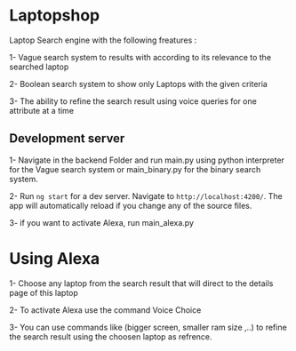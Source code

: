 # Laptopshop

Laptop Search engine with the following freatures :

1- Vague search system to results with according to its relevance to the searched laptop

2- Boolean search system to show only Laptops with the given criteria

3- The ability to refine the search result using voice queries for one attribute at a time

## Development server

1- Navigate in the backend Folder and run main.py using python interpreter for the Vague search system or main_binary.py for the binary search system.

2- Run `ng start` for a dev server. Navigate to `http://localhost:4200/`. The app will automatically reload if you change any of the source files.

3- if you want to activate Alexa, run main_alexa.py 

# Using Alexa

1- Choose any laptop from the search result that will direct to the details page of this laptop

2- To activate Alexa use the command Voice Choice

3- You can use commands like (bigger screen, smaller ram size ,..) to refine the search result using the choosen laptop as refrence.
